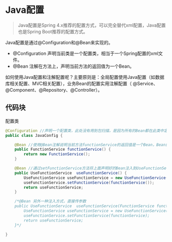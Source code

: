 # Java配置
>Java配置是Spring 4.x推荐的配置方式，可以完全替代xml配置，Java配置也是Spring Boot推荐的配置方式。

Java配置是通过@Configuration和@Bean来实现的。
- @Configuration 声明当前类是一个配置类，相当于一个Spring配置的xml文件。
- @Bean 注解在方法上，声明当前方法的返回值为一个Bean。

如何使用Java配置和注解配置呢？主要原则是：全局配置使用Java配置（如数据库相关配置、MVC相关配置），业务Bean的配置实用注解配置（
@Service、@Component、@Repository、@Controller）。

## 代码块
配置类
```java
@Configuration //声明一个配置类，此处没有用到包扫描，是因为所有的Bean都在此类中定义了
public class JavaConfig {

    @Bean //使用@Bean注解说明当前方法functionService的返回值是一个Bean，Bean的名称为方法名
    public FunctionService functionService() {
        return new FunctionService();
    }

    @Bean //通过setFunctionService方法将上面声明好的Bean注入到UseFunctionService类中
    public UseFunctionService  useFunctionService() {
        UseFunctionService useFunctionService = new UseFunctionService();
        useFunctionService.setFunctionService(functionService());
        return useFunctionService;
    }

    /*@Bean 另外一种注入方式，直接传参数
    public UseFunctionService  useFunctionService(FunctionService functionService) {
        UseFunctionService useFunctionService = new UseFunctionService();
        useFunctionService.setFunctionService(functionService);
        return useFunctionService;
    }*/

}
```